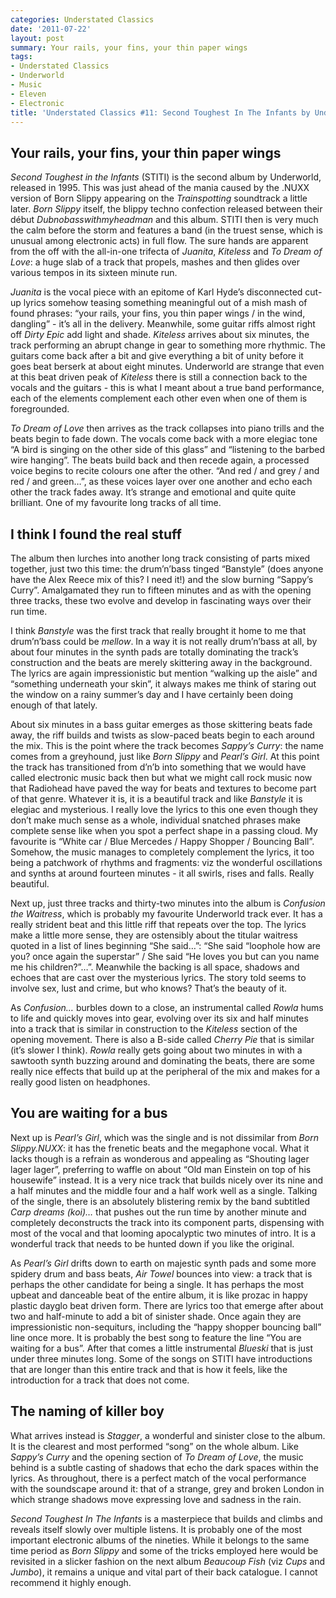 ```yaml
---
categories: Understated Classics
date: '2011-07-22'
layout: post
summary: Your rails, your fins, your thin paper wings
tags:
- Understated Classics
- Underworld
- Music
- Eleven
- Electronic
title: 'Understated Classics #11: Second Toughest In The Infants by Underworld'
---
```


## Your rails, your fins, your thin paper wings

_Second Toughest in the Infants_ (STITI) is the second album by Underworld, released in 1995. This was just ahead of the mania caused by the .NUXX version of Born Slippy appearing on the _Trainspotting_ soundtrack a little later. _Born Slippy_ itself, the blippy techno confection released between their début _Dubnobasswithmyheadman_ and this album. STITI then is very much the calm before the storm and features a band (in the truest sense, which is unusual among electronic acts) in full flow. The sure hands are apparent from the off with the all-in-one trifecta of _Juanita_, _Kiteless_ and _To Dream of Love_: a huge slab of a track that propels, mashes and then glides over various tempos in its sixteen minute run.

_Juanita_ is the vocal piece with an epitome of Karl Hyde’s disconnected cut-up lyrics somehow teasing something meaningful out of a mish mash of found phrases: “your rails, your fins, you thin paper wings / in the wind, dangling” - it’s all in the delivery. Meanwhile, some guitar riffs almost right off _Dirty Epic_ add light and shade. _Kiteless_ arrives about six minutes, the track performing an abrupt change in gear to something more rhythmic. The guitars come back after a bit and give everything a bit of unity before it goes beat berserk at about eight minutes. Underworld are strange that even at this beat driven peak of _Kiteless_ there is still a connection back to the vocals and the guitars - this is what I meant about a true band performance, each of the elements complement each other even when one of them is foregrounded.

_To Dream of Love_ then arrives as the track collapses into piano trills and the beats begin to fade down. The vocals come back with a more elegiac tone “A bird is singing on the other side of this glass” and “listening to the barbed wire hanging”. The beats build back and then recede again, a processed voice begins to recite colours one after the other. “And red / and grey / and red / and green…”, as these voices layer over one another and echo each other the track fades away. It’s strange and emotional and quite quite brilliant. One of my favourite long tracks of all time.

## I think I found the real stuff

The album then lurches into another long track consisting of parts mixed together, just two this time: the drum’n’bass tinged “Banstyle” (does anyone have the Alex Reece mix of this? I need it!) and the slow burning “Sappy’s Curry”. Amalgamated they run to fifteen minutes and as with the opening three tracks, these two evolve and develop in fascinating ways over their run time.

I think _Banstyle_ was the first track that really brought it home to me that drum’n’bass could be _mellow_. In a way it is not really drum’n’bass at all, by about four minutes in the synth pads are totally dominating the track’s construction and the beats are merely skittering away in the background. The lyrics are again impressionistic but mention “walking up the aisle” and “something underneath your skin”, it always makes me think of staring out the window on a rainy summer’s day and I have certainly been doing enough of that lately.

About six minutes in a bass guitar emerges as those skittering beats fade away, the riff builds and twists as slow-paced beats begin to each around the mix. This is the point where the track becomes _Sappy’s Curry_: the name comes from a greyhound, just like _Born Slippy_ and _Pearl’s Girl_. At this point the track has transitioned from d’n’b into something that we would have called electronic music back then but what we might call rock music now that Radiohead have paved the way for beats and textures to become part of that genre. Whatever it is, it is a beautiful track and like _Banstyle_ it is elegiac and mysterious. I really love the lyrics to this one even though they don’t make much sense as a whole, individual snatched phrases make complete sense like when you spot a perfect shape in a passing cloud. My favourite is “White car / Blue Mercedes / Happy Shopper / Bouncing Ball”. Somehow, the music manages to completely complement the lyrics, it too being a patchwork of rhythms and fragments: viz the wonderful oscillations and synths at around fourteen minutes - it all swirls, rises and falls. Really beautiful.

Next up, just three tracks and thirty-two minutes into the album is _Confusion the Waitress_, which is probably my favourite Underworld track ever. It has a really strident beat and this little riff that repeats over the top. The lyrics make a little more sense, they are ostensibly about the titular waitress quoted in a list of lines beginning “She said…”: “She said “loophole how are you? once again the superstar” / She said “He loves you but can you name me his children?”…”. Meanwhile the backing is all space, shadows and echoes that are cast over the mysterious lyrics. The story told seems to involve sex, lust and crime, but who knows? That’s the beauty of it.

As _Confusion…_ burbles down to a close, an instrumental called _Rowla_ hums to life and quickly moves into gear, evolving over its six and half minutes into a track that is similar in construction to the _Kiteless_ section of the opening movement. There is also a B-side called _Cherry Pie_ that is similar (it’s slower I think). _Rowla_ really gets going about two minutes in with a sawtooth synth buzzing around and dominating the beats, there are some really nice effects that build up at the peripheral of the mix and makes for a really good listen on headphones.

## You are waiting for a bus

Next up is _Pearl’s Girl_, which was the single and is not dissimilar from _Born Slippy.NUXX_: it has the frenetic beats and the megaphone vocal. What it lacks though is a refrain as wonderous and appealing as “Shouting lager lager lager”, preferring to waffle on about “Old man Einstein on top of his housewife” instead. It is a very nice track that builds nicely over its nine and a half minutes and the middle four and a half work well as a single. Talking of the single, there is an absolutely blistering remix by the band subtitled _Carp dreams (koi)…_ that pushes out the run time by another minute and completely deconstructs the track into its component parts, dispensing with most of the vocal and that looming apocalyptic two minutes of intro. It is a wonderful track that needs to be hunted down if you like the original.

As _Pearl’s Girl_ drifts down to earth on majestic synth pads and some more spidery drum and bass beats, _Air Towel_ bounces into view: a track that is perhaps the other candidate for being a single. It has perhaps the most upbeat and danceable beat of the entire album, it is like prozac in happy plastic dayglo beat driven form. There are lyrics too that emerge after about two and half-minute to add a bit of sinister shade. Once again they are impressionistic non-sequiturs, including the “happy shopper bouncing ball” line once more. It is probably the best song to feature the line “You are waiting for a bus”. After that comes a little instrumental _Blueski_ that is just under three minutes long. Some of the songs on STITI have introductions that are longer than this entire track and that is how it feels, like the introduction for a track that does not come.

## The naming of killer boy

What arrives instead is _Stagger_, a wonderful and sinister close to the album. It is the clearest and most performed “song” on the whole album. Like _Sappy’s Curry_ and the opening section of _To Dream of Love_, the music behind is a subtle casting of shadows that echo the dark spaces within the lyrics. As throughout, there is a perfect match of the vocal performance with the soundscape around it: that of a strange, grey and broken London in which strange shadows move expressing love and sadness in the rain.

_Second Toughest In The Infants_ is a masterpiece that builds and climbs and reveals itself slowly over multiple listens. It is probably one of the most important electronic albums of the nineties. While it belongs to the same time period as _Born Slippy_ and some of the tricks employed here would be revisited in a slicker fashion on the next album _Beaucoup Fish_ (viz _Cups_ and _Jumbo_), it remains a unique and vital part of their back catalogue. I cannot recommend it highly enough.